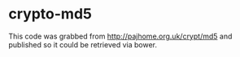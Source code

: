 # crypto-md5

This code was grabbed from http://pajhome.org.uk/crypt/md5 and published so it could be retrieved via bower.


